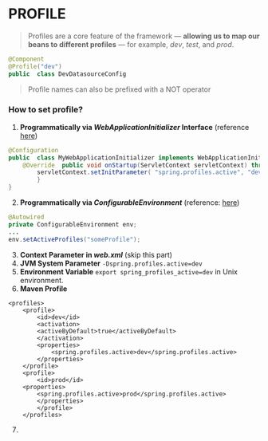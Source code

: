 # PROFILE
> Profiles are a core feature of the framework — **allowing us to map our beans to different profiles** — for example, _dev_, _test_, and _prod_.

```java
@Component  
@Profile("dev")  
public  class DevDatasourceConfig
```

> Profile names can also be prefixed with a NOT operator

### How to set profile?
1. **Programmatically via  _WebApplicationInitializer_  Interface** (reference [here](https://www.baeldung.com/spring-profiles#1-programmatically-via-webapplicationinitializer-interface))
```java
@Configuration  
public  class MyWebApplicationInitializer implements WebApplicationInitializer { 
	@Override  public void onStartup(ServletContext servletContext) throws ServletException { 
		servletContext.setInitParameter( "spring.profiles.active", "dev"); 
		} 
}
```
2. **Programmatically via  _ConfigurableEnvironment_** (reference: [here](https://www.baeldung.com/spring-profiles#2-programmatically-via-configurableenvironment))

```java
@Autowired  
private ConfigurableEnvironment env; 
... 
env.setActiveProfiles("someProfile");
```
3. **Context Parameter in  _web.xml_** (skip this part)
4. **JVM System Parameter**
`-Dspring.profiles.active=dev`
5. **Environment Variable**
`export spring_profiles_active=dev` in Unix environment.
6.  **Maven Profile**
```maven
<profiles>  
	<profile>  
		<id>dev</id>  
		<activation>  	
		<activeByDefault>true</activeByDefault>  
		</activation>  
		<properties>  
			<spring.profiles.active>dev</spring.profiles.active>  
		</properties>  
	</profile>  
	<profile>  
		<id>prod</id>  
	<properties>  	
		<spring.profiles.active>prod</spring.profiles.active>  
		</properties>  
		</profile>  
	</profiles>
```
7. 
<!--stackedit_data:
eyJoaXN0b3J5IjpbLTIxMjYyOTI3ODJdfQ==
-->